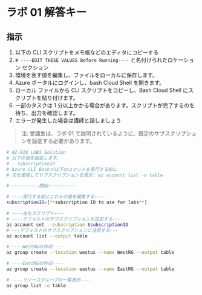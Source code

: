 ﻿# ラボ 01 解答キー

## 指示

1. 以下の CLI スクリプトをメモ帳などのエディタにコピーする
1. `# ----EDIT THESE VALUES Before Running----` と名付けられたロケーション セクション
1. 環境を表す値を編集し、ファイルをローカルに保存します。
1. Azure ポータルにログインし、bash Cloud Shell を開きます。
1. ローカル ファイルから CLI スクリプトをコピーし、Bash Cloud Shell にスクリプトを貼り付けます。
1. 一部のタスクは 1 分以上かかる場合があります。スクリプトが完了するのを待ち、出力を確認します。
1. エラーが発生した場合は講師と話しましょう

> 注: 受講生は、ラボ 01 で説明されているように、既定のサブスクリプションを設定する必要があります。

```sh
# AZ-010 LAB1 Solution
# 以下の値を指定します。
#   subscriptionID
# Azure CLI Bashで以下のコマンドを実行する前に
# 次を使用してサブスクリプションを表示: az account list -o table

# ----------開始----------

# ----実行する前にこれらの値を編集する----
subscriptionID=[**subscription ID to use for labs**]

# ----主なスクリプト----
# ----デフォルトのサブスクリプションを設定する----
az account set --subscription $subscriptionID
# ---デフォルトのサブスクリプションに注意する---
az account list --output table

# ----WestRGの作成----
az group create --location westus --name WestRG --output table

# ----EastRGの作成----
az group create --location eastus --name EastRG --output table

# ----リソースグループの一覧表示----
az group list -o table
```

